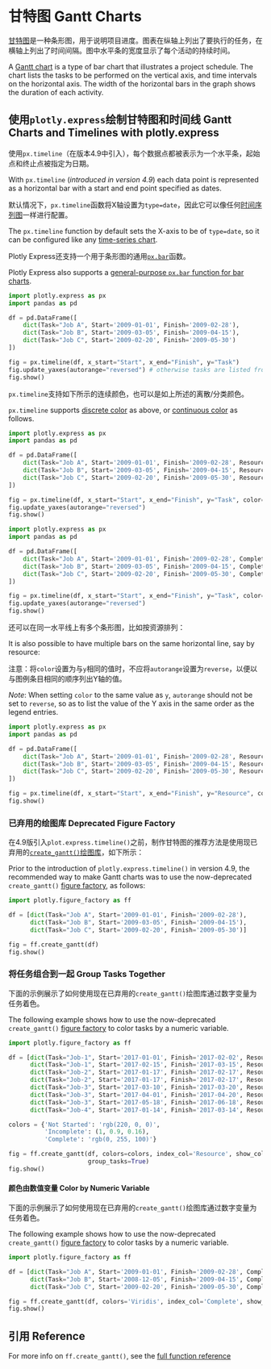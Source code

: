 # 甘特图 Gantt Charts

[甘特图](https://en.wikipedia.org/wiki/Gantt_chart)是一种条形图，用于说明项目进度。图表在纵轴上列出了要执行的任务，在横轴上列出了时间间隔。图中水平条的宽度显示了每个活动的持续时间。

A [Gantt chart](https://en.wikipedia.org/wiki/Gantt_chart) is a type of bar chart that illustrates a project schedule. The chart lists the tasks to be performed on the vertical axis, and time intervals on the horizontal axis. The width of the horizontal bars in the graph shows the duration of each activity.

## 使用`plotly.express`绘制甘特图和时间线 Gantt Charts and Timelines with plotly.express

使用`px.timeline`（在版本4.9中引入），每个数据点都被表示为一个水平条，起始点和终止点被指定为日期。

With `px.timeline` (*introduced in version 4.9*) each data point is represented as a horizontal bar with a start and end point specified as dates.

默认情况下，`px.timeline`函数将X轴设置为`type=date`，因此它可以像任何[时间序列图](https://github.com/plotly/plotly.py/blob/master/python/time-series)一样进行配置。

The `px.timeline` function by default sets the X-axis to be of `type=date`, so it can be configured like any [time-series chart](/python/time-series/).

Plotly Express还支持一个用于条形图的通用[`px.bar`](https://github.com/plotly/plotly.py/blob/master/python/bar-charts)函数。

Plotly Express also supports a [general-purpose `px.bar` function for bar charts](/python/bar-charts/).

```python
import plotly.express as px
import pandas as pd

df = pd.DataFrame([
    dict(Task="Job A", Start='2009-01-01', Finish='2009-02-28'),
    dict(Task="Job B", Start='2009-03-05', Finish='2009-04-15'),
    dict(Task="Job C", Start='2009-02-20', Finish='2009-05-30')
])

fig = px.timeline(df, x_start="Start", x_end="Finish", y="Task")
fig.update_yaxes(autorange="reversed") # otherwise tasks are listed from the bottom up
fig.show()
```

`px.timeline`支持如下所示的连续颜色，也可以是如上所述的离散/分类颜色。

`px.timeline` supports [discrete color](/python/discrete-color/) as above, or [continuous color](/python/colorscales/) as follows.

```python
import plotly.express as px
import pandas as pd

df = pd.DataFrame([
    dict(Task="Job A", Start='2009-01-01', Finish='2009-02-28', Resource="Alex"),
    dict(Task="Job B", Start='2009-03-05', Finish='2009-04-15', Resource="Alex"),
    dict(Task="Job C", Start='2009-02-20', Finish='2009-05-30', Resource="Max")
])

fig = px.timeline(df, x_start="Start", x_end="Finish", y="Task", color="Resource")
fig.update_yaxes(autorange="reversed")
fig.show()
```

```python
import plotly.express as px
import pandas as pd

df = pd.DataFrame([
    dict(Task="Job A", Start='2009-01-01', Finish='2009-02-28', Completion_pct=50),
    dict(Task="Job B", Start='2009-03-05', Finish='2009-04-15', Completion_pct=25),
    dict(Task="Job C", Start='2009-02-20', Finish='2009-05-30', Completion_pct=75)
])

fig = px.timeline(df, x_start="Start", x_end="Finish", y="Task", color="Completion_pct")
fig.update_yaxes(autorange="reversed")
fig.show()
```

还可以在同一水平线上有多个条形图，比如按资源排列：

It is also possible to have multiple bars on the same horizontal line, say by resource:

注意：将`color`设置为与`y`相同的值时，不应将`autorange`设置为`reverse`，以便以与图例条目相同的顺序列出Y轴的值。

*Note*: When setting `color` to the same value as `y`, `autorange` should not be set to `reverse`, so as to list the value of the Y axis in the same order as the legend entries.

```python
import plotly.express as px
import pandas as pd

df = pd.DataFrame([
    dict(Task="Job A", Start='2009-01-01', Finish='2009-02-28', Resource="Alex"),
    dict(Task="Job B", Start='2009-03-05', Finish='2009-04-15', Resource="Alex"),
    dict(Task="Job C", Start='2009-02-20', Finish='2009-05-30', Resource="Max")
])

fig = px.timeline(df, x_start="Start", x_end="Finish", y="Resource", color="Resource")
fig.show()
```

### 已弃用的绘图库 Deprecated Figure Factory

在4.9版引入`plot.express.timeline()`之前，制作甘特图的推荐方法是使用现已弃用的[`create_gantt()`绘图库](https://github.com/plotly/plotly.py/blob/master/python/figure-factories)，如下所示：

Prior to the introduction of `plotly.express.timeline()` in version 4.9, the recommended way to make Gantt charts was to use the now-deprecated `create_gantt()` [figure factory](/python/figure-factories/), as follows:

```python
import plotly.figure_factory as ff

df = [dict(Task="Job A", Start='2009-01-01', Finish='2009-02-28'),
      dict(Task="Job B", Start='2009-03-05', Finish='2009-04-15'),
      dict(Task="Job C", Start='2009-02-20', Finish='2009-05-30')]

fig = ff.create_gantt(df)
fig.show()
```

### 将任务组合到一起 Group Tasks Together

下面的示例展示了如何使用现在已弃用的`create_gantt()`绘图库通过数字变量为任务着色。

The following example shows how to use the now-deprecated `create_gantt()` [figure factory](/python/figure-factories/) to color tasks by a numeric variable.

```python
import plotly.figure_factory as ff

df = [dict(Task="Job-1", Start='2017-01-01', Finish='2017-02-02', Resource='Complete'),
      dict(Task="Job-1", Start='2017-02-15', Finish='2017-03-15', Resource='Incomplete'),
      dict(Task="Job-2", Start='2017-01-17', Finish='2017-02-17', Resource='Not Started'),
      dict(Task="Job-2", Start='2017-01-17', Finish='2017-02-17', Resource='Complete'),
      dict(Task="Job-3", Start='2017-03-10', Finish='2017-03-20', Resource='Not Started'),
      dict(Task="Job-3", Start='2017-04-01', Finish='2017-04-20', Resource='Not Started'),
      dict(Task="Job-3", Start='2017-05-18', Finish='2017-06-18', Resource='Not Started'),
      dict(Task="Job-4", Start='2017-01-14', Finish='2017-03-14', Resource='Complete')]

colors = {'Not Started': 'rgb(220, 0, 0)',
          'Incomplete': (1, 0.9, 0.16),
          'Complete': 'rgb(0, 255, 100)'}

fig = ff.create_gantt(df, colors=colors, index_col='Resource', show_colorbar=True,
                      group_tasks=True)
fig.show()
```

#### 颜色由数值变量 Color by Numeric Variable

下面的示例展示了如何使用现在已弃用的`create_gantt()`绘图库通过数字变量为任务着色。

The following example shows how to use the now-deprecated `create_gantt()` [figure factory](/python/figure-factories/) to color tasks by a numeric variable.

```python
import plotly.figure_factory as ff

df = [dict(Task="Job A", Start='2009-01-01', Finish='2009-02-28', Complete=10),
      dict(Task="Job B", Start='2008-12-05', Finish='2009-04-15', Complete=60),
      dict(Task="Job C", Start='2009-02-20', Finish='2009-05-30', Complete=95)]

fig = ff.create_gantt(df, colors='Viridis', index_col='Complete', show_colorbar=True)
fig.show()
```

## 引用 Reference

For more info on `ff.create_gantt()`, see the [full function reference](https://plotly.com/python-api-reference/generated/plotly.figure_factory.create_gantt.html)
